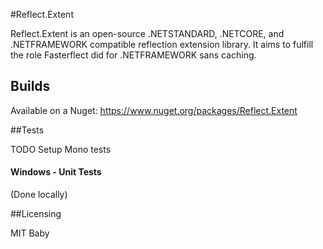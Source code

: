 #Reflect.Extent

Reflect.Extent is an open-source .NETSTANDARD, .NETCORE, and .NETFRAMEWORK compatible reflection extension library. It aims to fulfill the role Fasterflect did for .NETFRAMEWORK sans caching.

## Builds

Available on a Nuget: https://www.nuget.org/packages/Reflect.Extent

##Tests

TODO Setup Mono tests

#### Windows - Unit Tests

(Done locally)

##Licensing

MIT Baby
